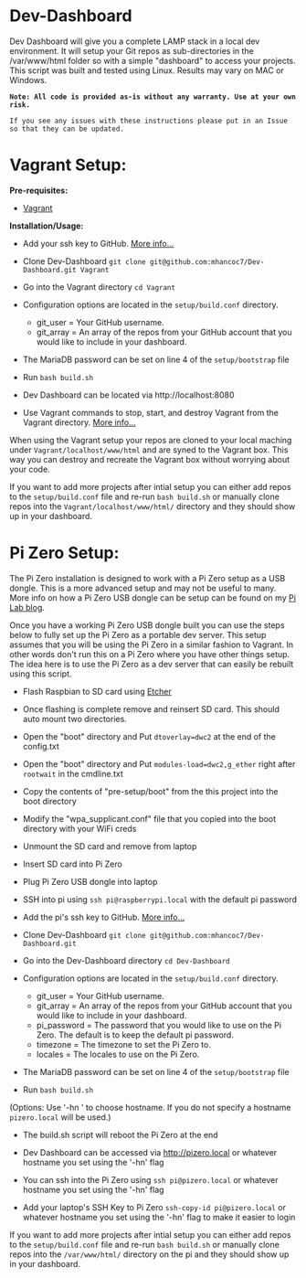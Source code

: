 # Dev-Dashboard

Dev Dashboard will give you a complete LAMP stack in a local dev environment. It will setup your Git repos as sub-directories
in the /var/www/html folder so with a simple "dashboard" to access your projects. This script was built and tested using
Linux. Results may vary on MAC or Windows.

**`Note: All code is provided as-is without any warranty. Use at your own risk.`**

`If you see any issues with these instructions please put in an Issue so that they can be updated.`

# Vagrant Setup:

**Pre-requisites:**

- [Vagrant](https://www.vagrantup.com/docs/cli/)

**Installation/Usage:**

- Add your ssh key to GitHub. [More info...](https://help.github.com/en/articles/about-ssh)

- Clone Dev-Dashboard `git clone git@github.com:mhancoc7/Dev-Dashboard.git Vagrant`

- Go into the Vagrant directory `cd Vagrant`

- Configuration options are located in the `setup/build.conf` directory.
  - git_user = Your GitHub username.
  - git_array = An array of the repos from your GitHub account that you would like to include in your dashboard.

- The MariaDB password can be set on line 4 of the `setup/bootstrap` file

- Run `bash build.sh`

- Dev Dashboard can be located via http://localhost:8080

- Use Vagrant commands to stop, start, and destroy Vagrant from the Vagrant directory. [More info...](https://www.vagrantup.com/docs/cli/)

When using the Vagrant setup your repos are cloned to your local maching under `Vagrant/localhost/www/html` and are syned to the Vagrant box. This way you can destroy and recreate the Vagrant box without worrying about your code. 

If you want to add more projects after intial setup you can either add repos to the `setup/build.conf` file and re-run `bash build.sh` or manually clone repos into the `Vagrant/localhost/www/html/` directory and they should show up in your dashboard.

# Pi Zero Setup:

The Pi Zero installation is designed to work with a Pi Zero setup as a USB dongle. This is a more advanced setup and may not be useful to many. More info on how a Pi Zero USB dongle can be setup can be found on my [Pi Lab blog](https://pilab.dev/raspberry-pi-portable-dev-server).

Once you have a working Pi Zero USB dongle built you can use the steps below to fully set up the Pi Zero as a portable dev server. This setup assumes that you will be using the Pi Zero in a similar fashion to Vagrant. In other words don't run this on a Pi Zero where you have other things setup. The idea here is to use the Pi Zero as a dev server that can easily be rebuilt using this script.

- Flash Raspbian to SD card using [Etcher](https://www.balena.io/etcher/)

- Once flashing is complete remove and reinsert SD card. This should auto mount two directories.

- Open the "boot" directory and Put `dtoverlay=dwc2` at the end of the config.txt

- Open the "boot" directory and  Put `modules-load=dwc2,g_ether` right after `rootwait` in the cmdline.txt

- Copy the contents of "pre-setup/boot" from the this project into the boot directory

- Modify the "wpa_supplicant.conf" file that you copied into the boot directory with your WiFi creds

- Unmount the SD card and remove from laptop

- Insert SD card into Pi Zero

- Plug Pi Zero USB dongle into laptop

- SSH into pi using `ssh pi@raspberrypi.local` with the default pi password

- Add the pi's ssh key to GitHub. [More info...](https://help.github.com/en/articles/about-ssh)

- Clone Dev-Dashboard `git clone git@github.com:mhancoc7/Dev-Dashboard.git`

- Go into the Dev-Dashboard directory `cd Dev-Dashboard`

- Configuration options are located in the `setup/build.conf` directory.
  - git_user = Your GitHub username.
  - git_array = An array of the repos from your GitHub account that you would like to include in your dashboard.
  - pi_password = The password that you would like to use on the Pi Zero. The default is to keep the default pi password.
  - timezone = The timezone to set the Pi Zero to.
  - locales = The locales to use on the Pi Zero.

- The MariaDB password can be set on line 4 of the `setup/bootstrap` file

- Run `bash build.sh`

(Options: Use '-hn <hostname>' to choose hostname. If you do not specify a hostname `pizero.local` will be used.)

- The build.sh script will reboot the Pi Zero at the end

- Dev Dashboard can be accessed via http://pizero.local or whatever hostname you set using the '-hn' flag

- You can ssh into the Pi Zero using `ssh pi@pizero.local` or whatever hostname you set using the '-hn' flag

- Add your laptop's SSH Key to Pi Zero `ssh-copy-id pi@pizero.local` or whatever hostname you set using the '-hn' flag to make it easier to login

If you want to add more projects after intial setup you can either add repos to the `setup/build.conf` file and re-run `bash build.sh` or manually clone repos into the `/var/www/html/` directory on the pi and they should show up in your dashboard.

